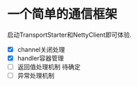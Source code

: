 # 一个简单的通信框架
启动TransportStarter和NettyClient即可体验.
-[x] channel关闭处理
-[x] handler容器管理
-[ ] 返回值处理机制 待确定
-[ ] 异常处理机制
